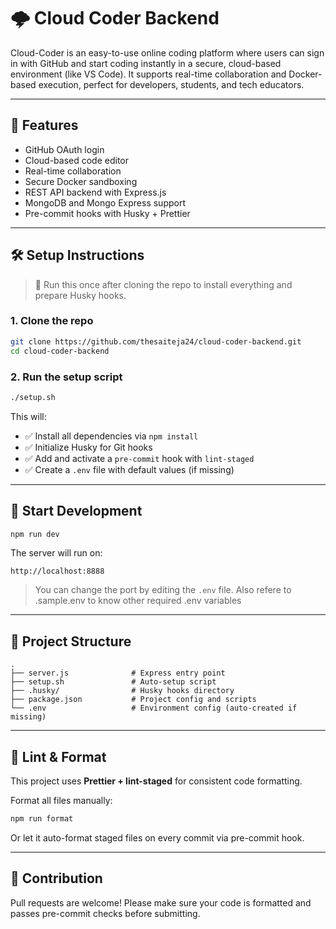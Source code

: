 # 🌩️ Cloud Coder Backend

Cloud-Coder is an easy-to-use online coding platform where users can sign in with GitHub and start coding instantly in a secure, cloud-based environment (like VS Code). It supports real-time collaboration and Docker-based execution, perfect for developers, students, and tech educators.

---

## 🚀 Features

- GitHub OAuth login
- Cloud-based code editor
- Real-time collaboration
- Secure Docker sandboxing
- REST API backend with Express.js
- MongoDB and Mongo Express support
- Pre-commit hooks with Husky + Prettier

---

## 🛠 Setup Instructions

> 🧩 Run this once after cloning the repo to install everything and prepare Husky hooks.

### 1. Clone the repo

```bash
git clone https://github.com/thesaiteja24/cloud-coder-backend.git
cd cloud-coder-backend
```

### 2. Run the setup script

```bash
./setup.sh
```

This will:

- ✅ Install all dependencies via `npm install`
- ✅ Initialize Husky for Git hooks
- ✅ Add and activate a `pre-commit` hook with `lint-staged`
- ✅ Create a `.env` file with default values (if missing)

---

## 🧪 Start Development

```bash
npm run dev
```

The server will run on:

```
http://localhost:8888
```

> You can change the port by editing the `.env` file. Also refere to .sample.env to know other required .env variables

---

## 📁 Project Structure

```
.
├── server.js              # Express entry point
├── setup.sh               # Auto-setup script
├── .husky/                # Husky hooks directory
├── package.json           # Project config and scripts
└── .env                   # Environment config (auto-created if missing)
```

---

## 🧹 Lint & Format

This project uses **Prettier + lint-staged** for consistent code formatting.

Format all files manually:

```bash
npm run format
```

Or let it auto-format staged files on every commit via pre-commit hook.

---

## 🤝 Contribution

Pull requests are welcome! Please make sure your code is formatted and passes pre-commit checks before submitting.
